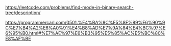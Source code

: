 https://leetcode.com/problems/find-mode-in-binary-search-tree/description/

https://programmercarl.com/0501.%E4%BA%8C%E5%8F%89%E6%90%9C%E7%B4%A2%E6%A0%91%E4%B8%AD%E7%9A%84%E4%BC%97%E6%95%B0.html#%E7%AE%97%E6%B3%95%E5%85%AC%E5%BC%80%E8%AF%BE


